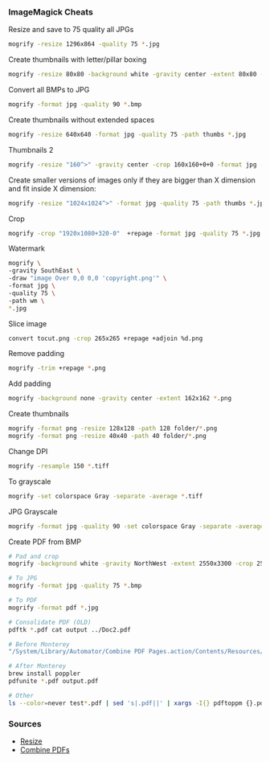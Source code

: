 ### ImageMagick Cheats

Resize and save to 75 quality all JPGs
```bash
mogrify -resize 1296x864 -quality 75 *.jpg
```

Create thumbnails with letter/pillar boxing
```bash
mogrify -resize 80x80 -background white -gravity center -extent 80x80 -format jpg -quality 75 -path thumbs *.jpg
```

Convert all BMPs to JPG
```bash
mogrify -format jpg -quality 90 *.bmp
```

Create thumbnails without extended spaces
```bash
mogrify -resize 640x640 -format jpg -quality 75 -path thumbs *.jpg
```

Thumbnails 2
```bash
mogrify -resize "160^>" -gravity center -crop 160x160+0+0 -format jpg -quality 75  *.jpg
```

Create smaller versions of images only if they are bigger than X dimension and fit inside X dimension:
```bash
mogrify -resize "1024x1024^>" -format jpg -quality 75 -path thumbs *.jpg
```

Crop
```bash
mogrify -crop "1920x1080+320-0"  +repage -format jpg -quality 75 *.jpg
```

Watermark
```bash
mogrify \
-gravity SouthEast \
-draw "image Over 0,0 0,0 'copyright.png'" \
-format jpg \
-quality 75 \
-path wm \
*.jpg
```

Slice image
```bash
convert tocut.png -crop 265x265 +repage +adjoin %d.png
```

Remove padding
```bash
mogrify -trim +repage *.png
```

Add padding
```bash
mogrify -background none -gravity center -extent 162x162 *.png
```

Create thumbnails
```bash
mogrify -format png -resize 128x128 -path 128 folder/*.png
mogrify -format png -resize 40x40 -path 40 folder/*.png
```

Change DPI
```bash
mogrify -resample 150 *.tiff
```

To grayscale
```bash
mogrify -set colorspace Gray -separate -average *.tiff
```

JPG Grayscale
```bash
mogrify -format jpg -quality 90 -set colorspace Gray -separate -average *.tiff
```

Create PDF from BMP
```bash
# Pad and crop
mogrify -background white -gravity NorthWest -extent 2550x3300 -crop 2550x3300+0+0 *.bmp

# To JPG
mogrify -format jpg -quality 75 *.bmp

# To PDF
mogrify -format pdf *.jpg

# Consolidate PDF (OLD)
pdftk *.pdf cat output ../Doc2.pdf

# Before Monterey
"/System/Library/Automator/Combine PDF Pages.action/Contents/Resources/join.py" -o all.pdf *.pdf

# After Monterey
brew install poppler
pdfunite *.pdf output.pdf

# Other
ls --color=never test*.pdf | sed 's|.pdf||' | xargs -I{} pdftoppm {}.pdf -png {}
```

### Sources
* [Resize](http://stackoverflow.com/questions/12433300/imagemagick-how-to-resize-proportionally-with-mogrify-without-a-background)  
* [Combine PDFs](https://jordanelver.co.uk/blog/2021/01/30/combine-pdfs-on-the-command-line-with-pdfunite/)  
